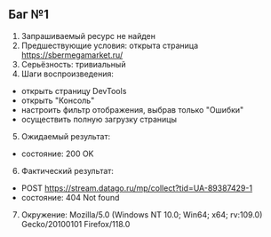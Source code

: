 ## Баг №1

1. Запрашиваемый ресурс не найден
2. Предшествующие условия: открыта страница https://sbermegamarket.ru/
3. Серьёзность: тривиальный
4. Шаги воспроизведения: 
- открыть страницу DevTools
- открыть "Консоль"
- настроить фильтр отображения, выбрав только "Ошибки"
- осуществить полную загрузку страницы
5. Ожидаемый результат: 
- состояние: 200 OK
6. Фактический результат:
- POST https://stream.datago.ru/mp/collect?tid=UA-89387429-1
- состояние: 404 Not found
7. Окружение: Mozilla/5.0 (Windows NT 10.0; Win64; x64; rv:109.0) Gecko/20100101 Firefox/118.0 

